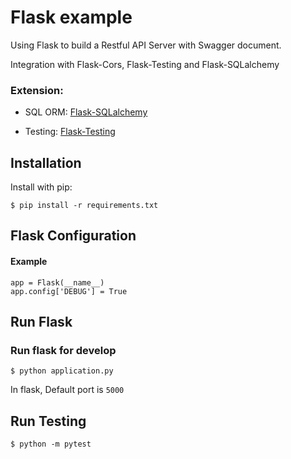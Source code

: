 # Flask example

Using Flask to build a Restful API Server with Swagger document.

Integration with Flask-Cors, Flask-Testing and Flask-SQLalchemy

### Extension:
- SQL ORM: [Flask-SQLalchemy](http://flask-sqlalchemy.pocoo.org/2.1/)

- Testing: [Flask-Testing](http://flask.pocoo.org/docs/0.12/testing/)

## Installation

Install with pip:

```
$ pip install -r requirements.txt
```

## Flask Configuration

#### Example

```
app = Flask(__name__)
app.config['DEBUG'] = True
```
 
## Run Flask
### Run flask for develop
```
$ python application.py
```
In flask, Default port is `5000`


## Run Testing
```
$ python -m pytest
```